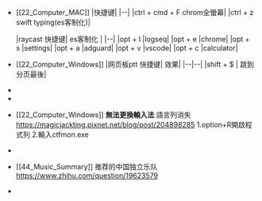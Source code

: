 - [[22_Computer_MAC]]
  |快捷键|
  |--|
  |ctrl + cmd + F chrom全螢幕|
  |ctrl + z swift typing(es客制化)|
  
  |raycast 快捷键| es客制化 |
  |--|
  |opt +  l |logseq|
  |opt + e |chrome|
  |opt + s |settings|
  |opt + a |adguard|
  |opt + v |vscode|
  |opt + c |calculator|
- [[22_Computer_Windows]]
  |网页板ptt 快捷键| 效果|
  |--|--|
  |shift + $ | 跳到分页最後|
-
-
- [[22_Computer_Windows]]
  **無法更換輸入法**
  語言列消失
  https://magicjackting.pixnet.net/blog/post/204898285
  1.option+R開啟程式列
  2.輸入ctfmon.exe
-
- [[44_Music_Summary]]
  推荐的中国独立乐队
  https://www.zhihu.com/question/19623579
-